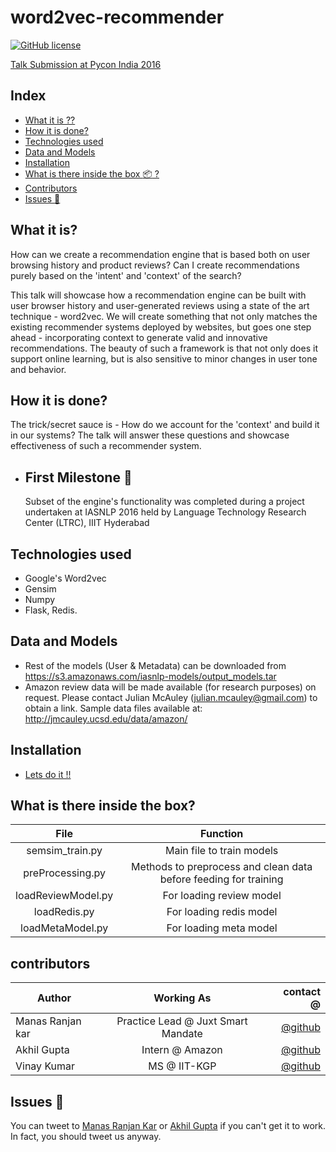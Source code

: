 # word2vec-recommender
[![GitHub license](https://img.shields.io/pypi/l/pyzipcode-cli.svg)](https://img.shields.io/pypi/l/pyzipcode-cli.svg) 

[Talk Submission at Pycon India 2016](https://in.pycon.org/cfp/2016/proposals/creating-a-recommendation-engine-based-on-contextual-word-embeddings~aOZGe/)

## Index
- [What it is ??](#what-it-is?) 
- [How it is done?](#how-it-is-done?)
- [Technologies used](#technologies-used)
- [Data and Models](#data-and-models)
- [Installation](#installation)
- [What is there inside the box :package: ?](#What-is-there-inside-the-box?)
- [Contributors](#contributors)
- [Issues :bug:](#issues)

## What it is?
How can we create a recommendation engine that is based both on user browsing history and product reviews? Can I create recommendations purely based on the 'intent' and 'context' of the search?

This talk will showcase how a recommendation engine can be built with user browser history and user-generated reviews using a state of the art technique - word2vec. We will create something that not only matches the existing recommender systems deployed by websites, but goes one step ahead - incorporating context to generate valid and innovative recommendations. The beauty of such a framework is that not only does it support online learning, but is also sensitive to minor changes in user tone and behavior.

## How it is done?

The trick/secret sauce is - How do we account for the 'context' and build it in our systems? The talk will answer these questions and showcase effectiveness of such a recommender system.
* ## First Milestone :tada:
    Subset of the engine's functionality was completed during a project undertaken at IASNLP 2016 held by Language Technology Research Center (LTRC), IIIT Hyderabad
## Technologies used

* Google's Word2vec
* Gensim
* Numpy
* Flask, Redis.


## Data and Models
   * Rest of the models (User & Metadata) can be downloaded from https://s3.amazonaws.com/iasnlp-models/output_models.tar
   * Amazon review data will be made available (for research purposes) on request. Please contact Julian McAuley (julian.mcauley@gmail.com) to obtain a link.
    Sample data files available at: http://jmcauley.ucsd.edu/data/amazon/

## Installation

* [Lets do it !!](https://github.com/manasRK/word2vec-recommender/blob/master/Python%20Cloud%20Setup.md) 

## What is there inside the box?

| File                  | Function                  | 
|:---------------------:|:-------------------------:| 
| semsim_train.py       | Main file to train models | 
| preProcessing.py      | Methods to preprocess and clean data before feeding for training |
| loadReviewModel.py    | For loading review model  |
| loadRedis.py          | For loading redis model   |   
| loadMetaModel.py      | For loading meta model    |  

## contributors

|    Author        |              Working As             | contact @|
| -------------    |:-----------------------------------:| -----:  |
| Manas Ranjan kar | Practice Lead @ Juxt Smart Mandate  |[@github](https://github.com/manasRK) |
| Akhil Gupta      | Intern @ Amazon              |   [@github](https://github.com/codeorbit) |
| Vinay Kumar      | MS @ IIT-KGP                        |    [@github](https://github.com/vinay2k2)   |

## Issues :bug:
You can tweet to [Manas Ranjan Kar](https://twitter.com/manasrnkar) or [Akhil Gupta](https://twitter.com/decoding_life) if you can't get it to work. In fact, you should tweet us anyway.
